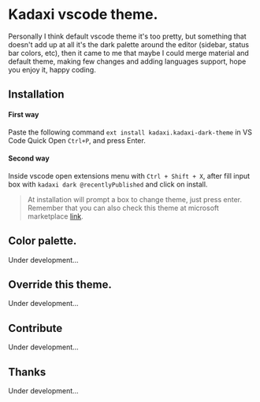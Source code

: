 # Kadaxi vscode theme.
Personally I think default vscode theme it's too pretty, but something that doesn't add up at all it's the dark palette around the editor (sidebar, status bar colors, etc), then it came to me that maybe I could merge material and default theme, making few changes and adding languages support, hope you enjoy it, happy coding.

## Installation
#### First way
Paste the following command `ext install kadaxi.kadaxi-dark-theme` in VS Code Quick Open `Ctrl+P`, and press Enter.
#### Second way
Inside vscode open extensions menu with `Ctrl + Shift + X`, after fill input box with `kadaxi dark @recentlyPublished` and click on install.

> At installation will prompt a box to change theme, just press enter. Remember that you can also check this theme at microsoft marketplace [link](https://marketplace.visualstudio.com/items?itemName=kadaxi.kadaxi-dark-theme).

## Color palette.
Under development...

## Override this theme.
Under development...

## Contribute
Under development...

## Thanks
Under development...

